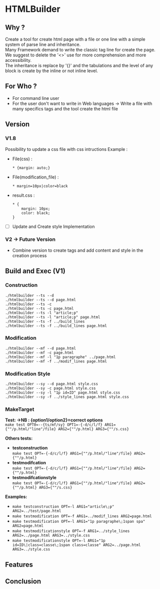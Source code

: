 # HTMLBuilder

## Why ? 
Create a tool for create html page with a file or one line 
with a simple system of parse line and inheritance.   
Many Framework demand to write the classic tag line for create 
the page.  
We suggest to delete the '<>' use for more comprehension and 
more accessibility.  
The inheritance is replace by '{}' and the tabulations and the level of 
any block is create by the inline or not inline level.

## For Who ? 
- For command line user
- For the user don't want to write in Web languages -> Write a file with many specifics tags and the tool create the html file

## Version 

### V1.8 
Possibility to update a css file with css intructions 
Example : 
- File(css) : 
	```
	* {margin: auto;}
	```
- File(modification_file) : 
	```
	* margin=10px|color=black
	```
- result.css : 
  	```
	* {
		margin: 10px;
		color: black;
	}
	```
- [ ] Update and Create style Implementation

### V2 -> Future Version
- Combine version to create tags and add content and style in the creation 
  process


## Build and Exec (V1)
### Construction 
	./htmlbuilder --ts --d
	./htmlbuilder --ts --d page.html
	./htmlbuilder --ts -c
	./htmlbuilder --ts -c page.html
	./htmlbuilder --ts -l "article;p"
	./htmlbuilder --ts -l "article;p" page.html
	./htmlbuilder --ts -f ../build_lines 
	./htmlbuilder --ts -f ../build_lines page.html

### Modification 
	./htmlbuilder --mf --d page.html
	./htmlbuilder --mf -c page.html
	./htmlbuilder --mf -l "1p paragraphe" ../page.html
	./htmlbuilder --mf -f ../modif_lines page.html

### Modification Style 
	./htmlbuilder --sy --d page.html style.css
	./htmlbuilder --sy -c page.html style.css
	./htmlbuilder --sy -l "1p id=ID" page.html style.css
	./htmlbuilder --sy -f ../style_lines page.html style.css

### MakeTarget 
**Test: ->NB : {option1/option2}=correct options**   
    `make test OPT0=--{ts/mf/sy} OPT1=-{-d/c/l/f} ARG1={""/p.html/"line"/file} ARG2={""/p.html} ARG3={""/s.css}`

**Others tests:**
- **testconstruction**  
	`make test OPT=-{-d/c/l/f} ARG1={""/p.html/"line"/file} ARG2={""/p.html}`
- **testmodifcation**  
	`make test OPT=-{-d/c/l/f} ARG1={""/p.html/"line"/file} ARG2={""/p.html}`
- **testmodifcationstyle**   
	`make test OPT=-{-d/c/l/f} ARG1={""/p.html/"line"/file} ARG2={""/p.html} ARG3={""/s.css}`

**Examples:**
- `make testconstruction OPT=-l ARG1="article\;p" ARG2=../test/page.html`
- `make testmodification OPT=-f ARG1=../modif_lines ARG2=page.html`
- `make testmodification OPT=-l ARG1="1p paragraphe\;1span spa" ARG2=page.html`
- `make testmodificationstyle OPT=-f ARG1=../style_lines ARG2=../page.html ARG3=../style.css`
- `make testmodificationstyle OPT=-l ARG1="1p id=ID\|class=classe\;1span class=classe" ARG2=../page.html ARG3=../style.css` 


## Features 

## Conclusion 